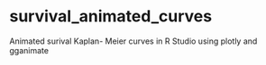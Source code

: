 # survival_animated_curves
Animated surival Kaplan- Meier curves in R Studio using plotly and gganimate
